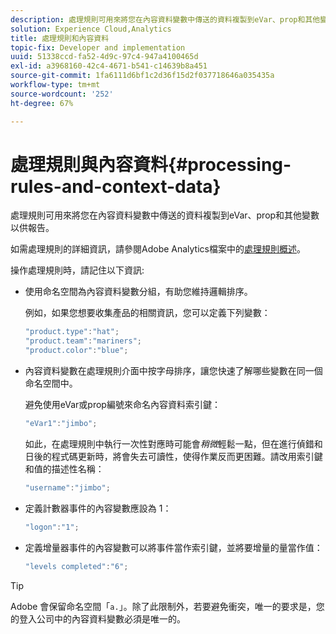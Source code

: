 ```yaml
---
description: 處理規則可用來將您在內容資料變數中傳送的資料複製到eVar、prop和其他變數以供報告。
solution: Experience Cloud,Analytics
title: 處理規則和內容資料
topic-fix: Developer and implementation
uuid: 51338ccd-fa52-4d9c-97c4-947a4100465d
exl-id: a3968160-42c4-4671-b541-c14639b8a451
source-git-commit: 1fa6111d6bf1c2d36f15d2f037718646a035435a
workflow-type: tm+mt
source-wordcount: '252'
ht-degree: 67%

---
```


# 處理規則與內容資料{#processing-rules-and-context-data}

處理規則可用來將您在內容資料變數中傳送的資料複製到eVar、prop和其他變數以供報告。

如需處理規則的詳細資訊，請參閱Adobe Analytics檔案中的[處理規則概述](https://experienceleague.adobe.com/docs/analytics/admin/admin-tools/processing-rules/processing-rules.html)。

操作處理規則時，請記住以下資訊:

* 使用命名空間為內容資料變數分組，有助您維持邏輯排序。

   例如，如果您想要收集產品的相關資訊，您可以定義下列變數：

   ```js
   "product.type":"hat";
   "product.team":"mariners";
   "product.color":"blue";
   ```

* 內容資料變數在處理規則介面中按字母排序，讓您快速了解哪些變數在同一個命名空間中。

   避免使用eVar或prop編號來命名內容資料索引鍵：

   ```js
   "eVar1":"jimbo";
   ```

   如此，在處理規則中執行一次性對應時可能會&#x200B;*稍微*&#x200B;輕鬆一點，但在進行偵錯和日後的程式碼更新時，將會失去可讀性，使得作業反而更困難。請改用索引鍵和值的描述性名稱：

   ```js
   "username":"jimbo";
   ```

* 定義計數器事件的內容變數應設為 1：

   ```js
   "logon":"1";
   ```

* 定義增量器事件的內容變數可以將事件當作索引鍵，並將要增量的量當作值：

   ```js
   "levels completed":"6";
   ```

>[!TIP]
>
>Adobe 會保留命名空間「`a.`」。除了此限制外，若要避免衝突，唯一的要求是，您的登入公司中的內容資料變數必須是唯一的。
